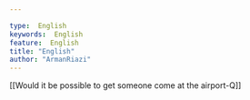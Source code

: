 ```yaml
---

type:  English
keywords:  English
feature:  English
title: "English"
author: "ArmanRiazi"
---
```



[[Would it be possible to get someone come at the airport-Q]]